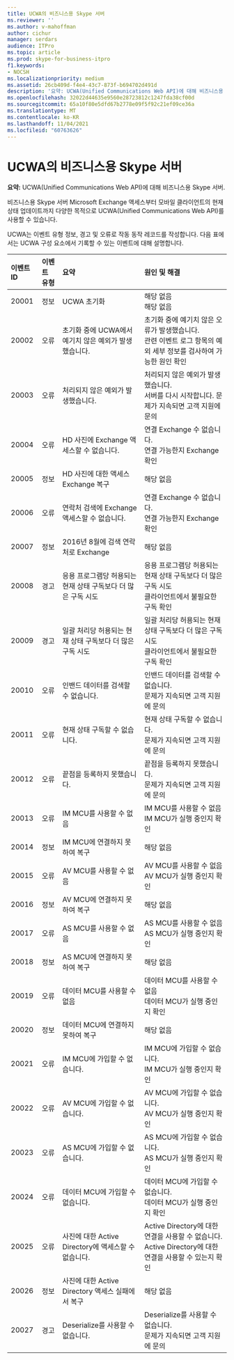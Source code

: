 ```yaml
---
title: UCWA의 비즈니스용 Skype 서버
ms.reviewer: ''
ms.author: v-mahoffman
author: cichur
manager: serdars
audience: ITPro
ms.topic: article
ms.prod: skype-for-business-itpro
f1.keywords:
- NOCSH
ms.localizationpriority: medium
ms.assetid: 26cb409d-f4e4-43c7-873f-b694702d491d
description: '요약: UCWA(Unified Communications Web API)에 대해 비즈니스용 Skype 서버.'
ms.openlocfilehash: 32022d44635e9560e28723812c1247fda38cf00d
ms.sourcegitcommit: 65a10f80e5dfd67b2778e09f5f92c21ef09ce36a
ms.translationtype: MT
ms.contentlocale: ko-KR
ms.lasthandoff: 11/04/2021
ms.locfileid: "60763626"
---
```

# <a name="ucwa-events-in-skype-for-business-server"></a>UCWA의 비즈니스용 Skype 서버
 
**요약:** UCWA(Unified Communications Web API)에 대해 비즈니스용 Skype 서버.
  
비즈니스용 Skype 서버 Microsoft Exchange 액세스부터 모바일 클라이언트의 현재 상태 업데이트까지 다양한 목적으로 UCWA(Unified Communications Web API)를 사용할 수 있습니다.
  
UCWA는 이벤트 유형 정보, 경고 및 오류로 작동 동작 레코드를 작성합니다. 다음 표에서는 UCWA 구성 요소에서 기록할 수 있는 이벤트에 대해 설명합니다.
  
|**이벤트 ID**|**이벤트 유형**|**요약**|**원인 및 해결**|
|:-----|:-----|:-----|:-----|
|20001  <br/> |정보  <br/> |UCWA 초기화  <br/> |해당 없음  <br/> 해당 없음  <br/> |
|20002  <br/> |오류  <br/> |초기화 중에 UCWA에서 예기치 않은 예외가 발생했습니다.  <br/> |초기화 중에 예기치 않은 오류가 발생했습니다.  <br/> 관련 이벤트 로그 항목의 예외 세부 정보를 검사하여 가능한 원인 확인  <br/> |
|20003  <br/> |오류  <br/> |처리되지 않은 예외가 발생했습니다.  <br/> |처리되지 않은 예외가 발생했습니다.  <br/> 서버를 다시 시작합니다. 문제가 지속되면 고객 지원에 문의  <br/> |
|20004  <br/> |오류  <br/> |HD 사진에 Exchange 액세스할 수 없습니다.  <br/> |연결 Exchange 수 없습니다.  <br/> 연결 가능한지 Exchange 확인  <br/> |
|20005  <br/> |정보  <br/> |HD 사진에 대한 액세스 Exchange 복구  <br/> |해당 없음  <br/> |
|20006  <br/> |오류  <br/> |연락처 검색에 Exchange 액세스할 수 없습니다.  <br/> |연결 Exchange 수 없습니다.  <br/> 연결 가능한지 Exchange 확인  <br/> |
|20007  <br/> |정보  <br/> |2016년 8월에 검색 연락처로 Exchange  <br/> |해당 없음  <br/> |
|20008  <br/> |경고  <br/> |응용 프로그램당 허용되는 현재 상태 구독보다 더 많은 구독 시도  <br/> |응용 프로그램당 허용되는 현재 상태 구독보다 더 많은 구독 시도  <br/> 클라이언트에서 불필요한 구독 확인  <br/> |
|20009  <br/> |경고  <br/> |일괄 처리당 허용되는 현재 상태 구독보다 더 많은 구독 시도  <br/> |일괄 처리당 허용되는 현재 상태 구독보다 더 많은 구독 시도  <br/> 클라이언트에서 불필요한 구독 확인  <br/> |
|20010  <br/> |오류  <br/> |인밴드 데이터를 검색할 수 없습니다.  <br/> |인밴드 데이터를 검색할 수 없습니다.  <br/> 문제가 지속되면 고객 지원에 문의  <br/> |
|20011  <br/> |오류  <br/> |현재 상태 구독할 수 없습니다.  <br/> |현재 상태 구독할 수 없습니다.  <br/> 문제가 지속되면 고객 지원에 문의  <br/> |
|20012  <br/> |오류  <br/> |끝점을 등록하지 못했습니다.  <br/> |끝점을 등록하지 못했습니다.  <br/> 문제가 지속되면 고객 지원에 문의  <br/> |
|20013  <br/> |오류  <br/> |IM MCU를 사용할 수 없음  <br/> |IM MCU를 사용할 수 없음  <br/> IM MCU가 실행 중인지 확인  <br/> |
|20014  <br/> |정보  <br/> |IM MCU에 연결하지 못하여 복구  <br/> |해당 없음  <br/> |
|20015  <br/> |오류  <br/> |AV MCU를 사용할 수 없음  <br/> |AV MCU를 사용할 수 없음  <br/> AV MCU가 실행 중인지 확인  <br/> |
|20016  <br/> |정보  <br/> |AV MCU에 연결하지 못하여 복구  <br/> |해당 없음  <br/> |
|20017  <br/> |오류  <br/> |AS MCU를 사용할 수 없음  <br/> |AS MCU를 사용할 수 없음  <br/> AS MCU가 실행 중인지 확인  <br/> |
|20018  <br/> |정보  <br/> |AS MCU에 연결하지 못하여 복구  <br/> |해당 없음  <br/> |
|20019  <br/> |오류  <br/> |데이터 MCU를 사용할 수 없음  <br/> |데이터 MCU를 사용할 수 없음  <br/> 데이터 MCU가 실행 중인지 확인  <br/> |
|20020  <br/> |정보  <br/> |데이터 MCU에 연결하지 못하여 복구  <br/> |해당 없음  <br/> |
|20021  <br/> |오류  <br/> |IM MCU에 가입할 수 없습니다.  <br/> |IM MCU에 가입할 수 없습니다.  <br/> IM MCU가 실행 중인지 확인  <br/> |
|20022  <br/> |오류  <br/> |AV MCU에 가입할 수 없습니다.  <br/> |AV MCU에 가입할 수 없습니다.  <br/> AV MCU가 실행 중인지 확인  <br/> |
|20023  <br/> |오류  <br/> |AS MCU에 가입할 수 없습니다.  <br/> |AS MCU에 가입할 수 없습니다.  <br/> AS MCU가 실행 중인지 확인  <br/> |
|20024  <br/> |오류  <br/> |데이터 MCU에 가입할 수 없습니다.  <br/> |데이터 MCU에 가입할 수 없습니다.  <br/> 데이터 MCU가 실행 중인지 확인  <br/> |
|20025  <br/> |오류  <br/> |사진에 대한 Active Directory에 액세스할 수 없습니다.  <br/> |Active Directory에 대한 연결을 사용할 수 없습니다.  <br/> Active Directory에 대한 연결을 사용할 수 있는지 확인  <br/> |
|20026  <br/> |정보  <br/> |사진에 대한 Active Directory 액세스 실패에서 복구  <br/> |해당 없음  <br/> |
|20027  <br/> |경고  <br/> |Deserialize를 사용할 수 없습니다.  <br/> |Deserialize를 사용할 수 없습니다.  <br/> 문제가 지속되면 고객 지원에 문의  <br/> |
   

